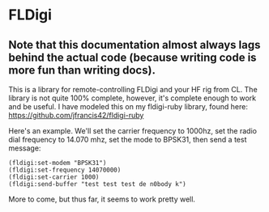 # FLDigi

## Note that this documentation almost always lags behind the actual code (because writing code is more fun than writing docs).

This is a library for remote-controlling FLDigi and your HF rig from CL. The library is not quite 100% complete, however, it's complete enough to work and be useful. I have modeled this on my fldigi-ruby library, found here:  https://github.com/jfrancis42/fldigi-ruby

Here's an example. We'll set the carrier frequency to 1000hz, set the radio dial frequency to 14.070 mhz, set the mode to BPSK31, then send a test message:

````
(fldigi:set-modem "BPSK31")
(fldigi:set-frequency 14070000)
(fldigi:set-carrier 1000)
(fldigi:send-buffer "test test test de n0body k")
````

More to come, but thus far, it seems to work pretty well.
